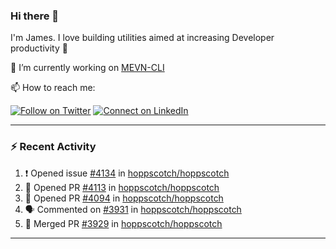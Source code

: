 ### Hi there 👋

I'm James. I love building utilities aimed at increasing Developer productivity :raised_hands: 

🔭 I’m currently working on [MEVN-CLI](https://github.com/madlabsinc/mevn-cli)

📫 How to reach me:

[![Follow on Twitter](https://img.shields.io/badge/--twitter?label=Twitter&logo=Twitter&style=social)](https://twitter.com/james_madhacks) [![Connect on LinkedIn](https://img.shields.io/badge/--linkedin?label=LinkedIn&logo=LinkedIn&style=social)](https://www.linkedin.com/in/jamesgeorge007)

---

### :zap: Recent Activity

<!--START_SECTION:activity-->
1. ❗ Opened issue [#4134](https://github.com/hoppscotch/hoppscotch/issues/4134) in [hoppscotch/hoppscotch](https://github.com/hoppscotch/hoppscotch)
2. 💪 Opened PR [#4113](https://github.com/hoppscotch/hoppscotch/pull/4113) in [hoppscotch/hoppscotch](https://github.com/hoppscotch/hoppscotch)
3. 💪 Opened PR [#4094](https://github.com/hoppscotch/hoppscotch/pull/4094) in [hoppscotch/hoppscotch](https://github.com/hoppscotch/hoppscotch)
4. 🗣 Commented on [#3931](https://github.com/hoppscotch/hoppscotch/pull/3931#issuecomment-2017809328) in [hoppscotch/hoppscotch](https://github.com/hoppscotch/hoppscotch)
5. 🎉 Merged PR [#3929](https://github.com/hoppscotch/hoppscotch/pull/3929) in [hoppscotch/hoppscotch](https://github.com/hoppscotch/hoppscotch)
<!--END_SECTION:activity-->

---

<!--
**jamesgeorge007/jamesgeorge007** is a ✨ _special_ ✨ repository because its `README.md` (this file) appears on your GitHub profile.

Here are some ideas to get you started:

- 🌱 I’m currently learning ...
- 👯 I’m looking to collaborate on ...
- 🤔 I’m looking for help with ...
- 💬 Ask me about ...
- 😄 Pronouns: ...
- ⚡ Fun fact: ...
-->
